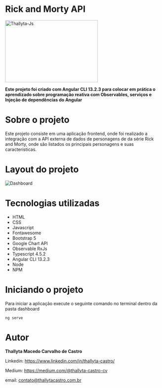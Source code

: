 # Rick and Morty API

<img align="center" alt="Thallyta-Js" height="200" width="300" src="https://cdn.jsdelivr.net/gh/devicons/devicon/icons/angularjs/angularjs-original-wordmark.svg" />

<b> Este projeto foi criado com Angular CLI 13.2.3 para colocar em prática o aprendizado sobre programação reativa com Observables, serviços e Injeção de dependências do Angular </b>

# Sobre o projeto

Este projeto consiste em uma aplicação frontend, onde foi realizado a integração com a API externa de dados de personagens de da série Rick and Morty, onde são listados os principais personagens e suas características.

# Layout do projeto

![Dashboard](1.png)

# Tecnologias utilizadas

* HTML
* CSS 
* Javascript
* Fontawesome
* Bootstrap 5
* Google Chart API
* Observable RxJs
* Typescript 4.5.2
* Angular CLI 13.2.3
* Node
* NPM

# Iniciando o projeto
Para iniciar a aplicação execute o seguinte comando no terminal dentro da pasta dashboard

```shell script
ng serve
```

# Autor
<b>Thallyta Macedo Carvalho de Castro</b>

Linkedin: https://www.linkedin.com/in/thallyta-castro/

Medium: https://medium.com/@thallyta-castro-cv

email: contato@thallytacastro.com.br
